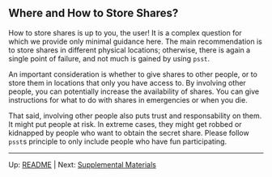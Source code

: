 ## Where and How to Store Shares?

How to store shares is up to you, the user! It is a complex question for which
we provide only minimal guidance here. The main recommendation is to store
shares in different physical locations; otherwise, there is again a single point
of failure, and not much is gained by using `psst`.

An important consideration is whether to give shares to other people, or to
store them in locations that only you have access to. By involving other people,
you can potentially increase the availability of shares. You can give
instructions for what to do with shares in emergencies or when you die.

That said, involving other people also puts trust and responsability on them. It
might put people at risk. In extreme cases, they might get robbed or kidnapped
by people who want to obtain the secret share. Please follow `psst`s principle
to only include people who have fun participating.

---

Up: [README](../README.md) | Next: [Supplemental Materials](supplemental-materials.md)
